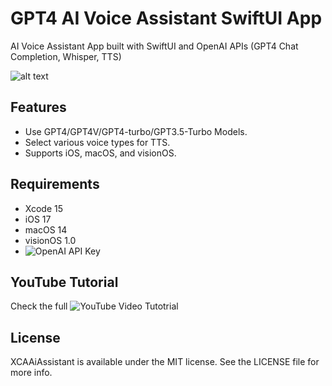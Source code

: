 # GPT4 AI Voice Assistant SwiftUI App

AI Voice Assistant App built with SwiftUI and OpenAI APIs (GPT4 Chat Completion, Whisper, TTS)

![alt text](https://i.ibb.co/ZGh927R/promo.png)

## Features
- Use GPT4/GPT4V/GPT4-turbo/GPT3.5-Turbo Models.
- Select various voice types for TTS.
- Supports iOS, macOS, and visionOS.

## Requirements
- Xcode 15
- iOS 17
- macOS 14
- visionOS 1.0
- ![OpenAI API Key](https://platform.openai.com)

## YouTube Tutorial

Check the full ![YouTube Video Tutotrial](https://youtu.be/2Lpb9k9XeAA)

## License

XCAAiAssistant is available under the MIT license. See the LICENSE file for more info.